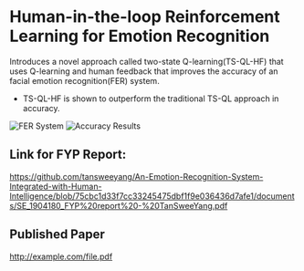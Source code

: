 # Human-in-the-loop Reinforcement Learning for Emotion Recognition
Introduces a novel approach called two-state Q-learning(TS-QL-HF) that uses Q-learning and human feedback that improves the accuracy of an facial emotion recognition(FER) system.
- TS-QL-HF is shown to outperform the traditional TS-QL approach in accuracy.

![FER System](https://github.com/tansweeyang/Human-in-the-loop-Reinforcement-Learning-for-Emotion-Recognition/blob/ba6fc30777812190ac3a97de65332fbf957dfd28/FER_Flow.jpg)
![Accuracy Results](https://github.com/tansweeyang/Human-in-the-loop-Reinforcement-Learning-for-Emotion-Recognition/blob/af468ec2c935d3865c57c837e2756efe82253f33/Results_Accuracy.jpg)

## Link for FYP Report: 
https://github.com/tansweeyang/An-Emotion-Recognition-System-Integrated-with-Human-Intelligence/blob/75cbc1d33f7cc33245475dbf1f9e036436d7afe1/documents/SE_1904180_FYP%20report%20-%20TanSweeYang.pdf

## Published Paper
http://example.com/file.pdf
